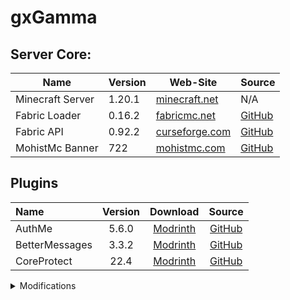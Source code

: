 ﻿# gxGamma

## Server Core:
| Name             | Version | Web-Site                                                                  | Source                                              |
| ---------------- | ------- | ------------------------------------------------------------------------- | --------------------------------------------------- |
| Minecraft Server | 1.20.1  | [minecraft.net](https://www.minecraft.net/ru-ru/download/server)          | N/A                                                 |
| Fabric Loader    | 0.16.2  | [fabricmc.net](https://fabricmc.net/)                                     | [GitHub](https://github.com/FabricMC/fabric-loader) |
| Fabric API       | 0.92.2  | [curseforge.com](https://www.curseforge.com/minecraft/mc-mods/fabric-api) | [GitHub](https://github.com/FabricMC/fabric)        |
| MohistMc Banner  | 722     | [mohistmc.com](https://mohistmc.com/software/banner)                      | [GitHub](https://github.com/MohistMC/Banner)        |

<!-- | Name | Version | [CurseForge]() | [GitHub]() | -->
## Plugins
| Name                     | Version | Download                                                             | Source                                                           |
| :----------------------- | :-----: | :------------------------------------------------------------------: | :--------------------------------------------------------------: |
| AuthMe                   | 5.6.0   | [Modrinth](https://modrinth.com/plugin/authmerereloaded)             | [GitHub](https://github.com/HaHaWTH/AuthMeReReloaded)            |
| BetterMessages           | 3.3.2   | [Modrinth](https://modrinth.com/plugin/bettermessages)               | [GitHub](https://github.com/JustDoom/Better-Messages)            |
| CoreProtect              | 22.4    | [Modrinth](https://modrinth.com/plugin/coreprotect)                  | [GitHub](https://github.com/PlayPro/CoreProtect)                 |

<details>
<summary>Modifications</summary>

<!-- | Name | Version | [CurseForge]() | [GitHub]() | -->
## Library
| Name                         | Version | Download                                                                                             | Source                                                                 |
| :--------------------------- | :-----: | :--------------------------------------------------------------------------------------------------: | :--------------------------------------------------------------------: |
| Cupboard                     | 2.7     | [CurseForge](https://www.curseforge.com/minecraft/mc-mods/cupboard/files/5470034)                    | [GitHub](https://github.com/someaddons/cupboard)                       |
| YetAnotherConfigLib          | 3.5.0   | [CurseForge](https://www.curseforge.com/minecraft/mc-mods/yacl/files/5424129)                        | [GitHub](https://github.com/isXander/YetAnotherConfigLib)              |
| Balm                         | 7.3.9   | [CurseForge](https://www.curseforge.com/minecraft/mc-mods/balm-fabric/files/5644969)                 | [GitHub](https://github.com/TwelveIterationMods/Balm)                  |
| Fabric Language Kotlin       | 2.0.20  | [CurseForge](https://www.curseforge.com/minecraft/mc-mods/fabric-language-kotlin/files/5733893)      | [GitHub](https://github.com/FabricMC/fabric-language-kotlin)           |
| SuperMartijn642's Core Lib   | 1.1.17a | [CurseForge](https://www.curseforge.com/minecraft/mc-mods/supermartijn642s-core-lib/files/5668908)   | [GitHub](https://github.com/SuperMartijn642/SuperMartijn642sCoreLib)   |
| SuperMartijn642's Config Lib | 1.1.8a  | [CurseForge](https://www.curseforge.com/minecraft/mc-mods/supermartijn642s-config-lib/files/4785838) | [GitHub](https://github.com/SuperMartijn642/SuperMartijn642sConfigLib) |
| Trinkets                     | 3.7.2   | [CurseForge](https://www.curseforge.com/minecraft/mc-mods/trinkets/files/5173501)                    | [GitHub](https://github.com/emilyploszaj/trinkets)                     |
| Fusion                       | 1.1.1   | [CurseForge](https://www.curseforge.com/minecraft/mc-mods/fusion-connected-textures/files/5129312)   | [GitHub](https://github.com/SuperMartijn642/Fusion)                    |
| BCLib                        | 3.0.14  | [CurseForge](https://www.curseforge.com/minecraft/mc-mods/bclib/files/4971470)                       | [GitHub](https://github.com/quiqueck/BCLib)                            |
| oωo                          | 0.11.2  | [CurseForge](https://www.curseforge.com/minecraft/mc-mods/owo-lib/files/4749199)                     | [GitHub](https://github.com/wisp-forest/owo-lib)                       |
| Botarium                     | 2.3.4   | [CurseForge](https://www.curseforge.com/minecraft/mc-mods/botarium/files/5486071)                    | [GitHub](https://github.com/terrarium-earth/Common-Storage-Lib)        |
| Resourceful Lib              | 2.1.29  | [CurseForge](https://www.curseforge.com/minecraft/mc-mods/resourceful-lib/files/5659872)             | [GitHub](https://github.com/Team-Resourceful/ResourcefulLib)           |
| Bookshelf                    | 20.2.13 | [CurseForge](https://www.curseforge.com/minecraft/mc-mods/bookshelf/files/5423988)                   | [GitHub](https://github.com/Darkhax-Minecraft/Bookshelf)               |

## Bug fix
| Name            | Version | Download                                                                                        | Source                                                           |
| :-------------- | :-----: | :---------------------------------------------------------------------------------------------: | :--------------------------------------------------------------: |
| ModernFix       | 5.19.4  | [CurseForge](https://www.curseforge.com/minecraft/mc-mods/modernfix/files/5676012/)             | [GitHub](https://github.com/embeddedt/ModernFix)                 |
| AttributeFix    | 21.0.4  | [CurseForge](https://www.curseforge.com/minecraft/mc-mods/attributefix/files/4911083)           | [GitHub](https://github.com/Darkhax-Minecraft/AttributeFix)      |
| Packet Fixer    | 1.4.2   | [CurseForge](https://www.curseforge.com/minecraft/mc-mods/packet-fixer/files/5416165)           | [GitHub](https://github.com/TonimatasDEV/PacketFixer)            |
| Max Health Fix  | 12.0.3  | [CurseForge](https://www.curseforge.com/minecraft/mc-mods/max-health-fix/files/5378285)         | [GitHub](https://github.com/Darkhax-Minecraft/Max-Health-Fix)    |
| Debugify        | 2.0     | [CurseForge](https://www.curseforge.com/minecraft/mc-mods/debugify/files/4632961)               | [GitHub](https://github.com/isXander/Debugify)                   |
| NetherPortalFix | 13.0.1  | [CurseForge](https://www.curseforge.com/minecraft/mc-mods/netherportalfix-fabric/files/4939732) | [GitHub](https://github.com/TwelveIterationMods/NetherPortalFix) |
| Connectivity    | 5.8     | [CurseForge](https://www.curseforge.com/minecraft/mc-mods/connectivity/files/5728629)           | [GitHub](https://github.com/someaddons/connectivity)             |
| AntiGhost       | 1.1.5   | [CurseForge](https://www.curseforge.com/minecraft/mc-mods/antighost/files/4613757)              | [GitHub](https://github.com/gbl/AntiGhost)                       |
| Memory Leak Fix | 1.1.5   | [Modrinth](https://modrinth.com/mod/memoryleakfix/version/v1.1.5)                               | [GitHub](https://github.com/fxmorin/memoryLeakFix)               |

## Optimization
| Name                 | Version | Download                                                                                                   | Source                                                      |
| :------------------- | :-----: | :--------------------------------------------------------------------------------------------------------: | :---------------------------------------------------------: |
| Smooth Chunk Save    | 3.6     | [CurseForge](https://www.curseforge.com/minecraft/mc-mods/smooth-chunk-save/files/5138126)                 | [GitHub](https://github.com/someaddons/smoothchunksave)     |
| Structure Essentials | 3.4     | [CurseForge](https://www.curseforge.com/minecraft/mc-mods/structure-essentials-forge-fabric/files/5392624) | [GitHub](https://github.com/someaddons/structureessentials) |
| Lithium              | 0.11.2  | [CurseForge](https://www.curseforge.com/minecraft/mc-mods/lithium/files/4765724)                           | [GitHub](https://github.com/CaffeineMC/lithium-fabric)      |
| Krypton              | 0.2.3   | [CurseForge](https://www.curseforge.com/minecraft/mc-mods/krypton/files/4577300)                           | [GitHub](https://github.com/astei/krypton)                  |
| Let Me Despawn       | 1.2.1   | [CurseForge](https://www.curseforge.com/minecraft/mc-mods/let-me-despawn/files/5390018)                    | [GitHub](https://github.com/frikinjay/let-me-despawn)       |
| BadOptimizations     | 2.1.4   | [CurseForge](https://www.curseforge.com/minecraft/mc-mods/badoptimizations/files/5430253)                  | [GitHub](https://github.com/ItsThosea/BadOptimizations)     |
| Ksyxis               | 1.3.2   | [CurseForge](https://www.curseforge.com/minecraft/mc-mods/ksyxis/files/5419927)                            | [GitHub](https://github.com/VidTu/Ksyxis)                   |
| Client Crafting      | 1.8     | [CurseForge](https://www.curseforge.com/minecraft/mc-mods/client-crafting/files/5097011)                   | [GitHub](https://github.com/someaddons/clientcrafting)      |
| Noisium              | 2.3.0   | [CurseForge](https://www.curseforge.com/minecraft/mc-mods/noisium/files/5650500)                           | [GitHub](https://github.com/Steveplays28/noisium)           |
| Recipe Essentials    | 3.6     | [CurseForge](https://www.curseforge.com/minecraft/mc-mods/recipe-essentials-forge-fabric/files/5581358)    | [GitHub](https://github.com/someaddons/recipeessentials)    |
| LazyDFU              | 0.1.3   | [CurseForge](https://www.curseforge.com/minecraft/mc-mods/lazydfu/files/3821870)                           | [GitHub](https://github.com/astei/lazydfu)                  |

## Utility
| Name                     | Version    | Download                                                                                     | Source                                                      |
| :----------------------- | :--------: | :------------------------------------------------------------------------------------------: | :---------------------------------------------------------: |
| Spark                    | 1.10.53    | [CurseForge](https://www.curseforge.com/minecraft/mc-mods/spark/files/4738953)               | [GitHub](https://github.com/lucko/spark)                    |
| Open Loader              | 19.0.4     | [CurseForge](https://www.curseforge.com/minecraft/mc-mods/open-loader/files/5368593)         | [GitHub](https://github.com/Darkhax-Minecraft/Open-Loader)  |
| Log Begone               | 1.0.8      | [CurseForge](https://www.curseforge.com/minecraft/mc-mods/log-begone/files/4582965)          | [GitHub](https://github.com/AzureDoom/Log-Begone)           |
| Inventory Sorting        | 1.9.0      | [CurseForge](https://www.curseforge.com/minecraft/mc-mods/inventory-sorting/files/4597704)   | [GitHub](https://github.com/kyrptonaught/Inventory-Sorter)  |
| CraftTweaker             | 14.0.43    | [CurseForge](https://www.curseforge.com/minecraft/mc-mods/crafttweaker/files/5648764)        | [GitHub](https://github.com/CraftTweaker/CraftTweaker)      |
| Chunky                   | 1.3.146    | [CurseForge](https://www.curseforge.com/minecraft/mc-mods/chunky-pregenerator/files/5320021) | [GitHub](https://github.com/pop4959/Chunky)                 |
| Chunky Border            | 1.1.53     | [CurseForge](https://www.curseforge.com/minecraft/mc-mods/chunky-border/files/4787015)       | [GitHub](https://github.com/pop4959/ChunkyBorder)           |
| Just Enough Items        | 15.16.2.73 | [CurseForge](https://www.curseforge.com/minecraft/mc-mods/jei/files/5683453)                 | [GitHub](https://github.com/mezz/JustEnoughItems)           |
| Jade                     | 11.11.0    | [CurseForge](https://www.curseforge.com/minecraft/mc-mods/jade/files/5666690)                | [GitHub](https://github.com/Snownee/Jade)                   |
| Jade Addons              | 5.3.1      | [CurseForge](https://www.curseforge.com/minecraft/mc-mods/jade-addons-fabric/files/5592658)  | [GitHub](https://github.com/Snownee/JadeAddonsFabric)       |

## Game Mechanics
| Name                          | Version | Download                                                                                                    | Source                                                                             |
| :---------------------------- | :-----: | :---------------------------------------------------------------------------------------------------------: | :--------------------------------------------------------------------------------: |
| Botania                       | 446     | [CurseForge](https://www.curseforge.com/minecraft/mc-mods/botania-fabric/files/5594996)                     | [GitHub](https://github.com/VazkiiMods/Botania)                                    |
| Botany Pots                   | 13.0.39 | [CurseForge](https://www.curseforge.com/minecraft/mc-mods/botany-pots/files/5727507)                        | [GitHub](https://github.com/Darkhax-Minecraft/BotanyPots)                          |
| Botany Trees                  | 9.0.17  | [CurseForge](https://www.curseforge.com/minecraft/mc-mods/botany-trees/files/5727445)                       | [GitHub](https://github.com/Darkhax-Minecraft/BotanyTrees)                         |
| Industrial Revolution         | 1.16.7  | [CurseForge](https://www.curseforge.com/minecraft/mc-mods/industrial-revolution/files/5254377)              | [GitHub](https://github.com/GabrielOlvH/Industrial-Revolution)                     |
| Farmer's Delight Refabricated | 2.1.6   | [CurseForge](https://www.curseforge.com/minecraft/mc-mods/farmers-delight-refabricated/files/5684645)       | [GitHub](https://github.com/MehVahdJukaar/FarmersDelightRefabricated)              |
| Expanded Delight              | 0.3.2   | [CurseForge](https://www.curseforge.com/minecraft/mc-mods/expanded-delight/files/5708081)                   | [GitHub](https://github.com/ianm1647/expandeddelight)                              |
| Ocean's Delight               | 1.0.2   | [CurseForge](https://www.curseforge.com/minecraft/mc-mods/oceans-delight/files/5230028)                     | No Source                                                                          |
| Cultural Delights             | 1.0.5   | [CurseForge](https://www.curseforge.com/minecraft/mc-mods/cultural-delights-fabric/files/5510598)           | [GitHub](https://github.com/mrsterner/Cultural-Delights-Fabric)                    |
| Festive Delight               | 1.1     | [CurseForge](https://www.curseforge.com/minecraft/mc-mods/festive-delight/files/4707793)                    | No Source                                                                          |
| Pineapple Delight             | 1.0.12  | [CurseForge](https://www.curseforge.com/minecraft/mc-mods/pineapple-delight/files/5767190)                  | [GitHub](https://github.com/AmarokIce/PineappleDelight)                            |
| Farmers Structures            | 1.0.0   | [CurseForge](https://www.curseforge.com/minecraft/mc-mods/farmers-structures/files/5666029)                 | No Source                                                                          |
| End's Delight                 | 2.1     | [CurseForge](https://www.curseforge.com/minecraft/mc-mods/ends-delight/files/5567428)                       | [GitHub](https://github.com/FoggyHillside/End-s-Delight)                           |
| Farmer's Knives               | 3.2     | [CurseForge](https://www.curseforge.com/minecraft/mc-mods/farmers-knives/files/5281259)                     | [GitHub](https://github.com/ianm1647/farmersknives)                                |
| Nether's Delight              | 4.1.1   | [CurseForge](https://www.curseforge.com/minecraft/mc-mods/nethers-delight-refabricated/files/5336735)       | [GitHub](https://github.com/DragonsPlusMinecraft/NethersDelightRefabricated)       |
| Brewin' And Chewin            | 3.0.6   | [CurseForge](https://www.curseforge.com/minecraft/mc-mods/brewin-and-chewin-fabric/files/5467339)           | No Source                                                                          |
| Ube's Delight                 | 0.2.0   | [CurseForge](https://www.curseforge.com/minecraft/mc-mods/ubes-delight/files/5696215)                       | [GitHub](https://github.com/ChefMooon/ubes-delight)                                |
| Applied Energistics 2         | 15.2.12 | [CurseForge](https://www.curseforge.com/minecraft/mc-mods/applied-energistics-2/files/5588163)              | [GitHub](https://github.com/AppliedEnergistics/Applied-Energistics-2)              |
| Rechiseled                    | 1.1.6   | [CurseForge](https://www.curseforge.com/minecraft/mc-mods/rechiseled/files/5286340)                         | [GitHub](https://github.com/SuperMartijn642/Rechiseled)                            |
| Connected Glass               | 1.1.12  | [CurseForge](https://www.curseforge.com/minecraft/mc-mods/connected-glass/files/5657171)                    | [GitHub](https://github.com/SuperMartijn642/ConnectedGlass)                        |
| Another Furniture             | 3.0.1   | [CurseForge](https://www.curseforge.com/minecraft/mc-mods/another-furniture/files/4815126)                  | [GitHub](https://github.com/starfish-studios/AnotherFurniture)                     |
| Create Fabric                 | 0.5.1.f | [CurseForge](https://www.curseforge.com/minecraft/mc-mods/create-fabric/files/5245234)                      | [GitHub](https://github.com/Fabricators-of-Create/Create)                          |
| Create Crafts & Additions     | 1.2.4   | [CurseForge](https://www.curseforge.com/minecraft/mc-mods/createaddition/files/5460454)                     | [GitHub](https://github.com/mrh0/createaddition)                                   |
| Create: Steam 'n' Rails       | 1.6.4   | [CurseForge](https://www.curseforge.com/minecraft/mc-mods/create-steam-n-rails/files/5331298)               | [GitHub](https://github.com/Layers-of-Railways/Railway)                            |
| Create: Bells & Whistles      | 0.4.5   | [CurseForge](https://www.curseforge.com/minecraft/mc-mods/bellsandwhistles/files/4894378)                   | [GitHub](https://github.com/aesefficio/BellsAndWhistlesMod)                        |
| Create: Estrogen              | 4.2.10  | [CurseForge](https://www.curseforge.com/minecraft/mc-mods/estrogen/files/5538073)                           | [GitHub](https://github.com/MayaqqDev/Estrogen)                                    |
| Create: Interiors             | 0.5.6   | [CurseForge](https://www.curseforge.com/minecraft/mc-mods/interiors/files/5253013)                          | [GitHub](https://github.com/aesefficio/CreateInteriorsMod)                         |
| Create: Design n' Decor       | 0.4.0b  | [CurseForge](https://www.curseforge.com/minecraft/mc-mods/create-design-n-decor/files/5596516)              | [GitHub](https://github.com/DrMango14/Create-Design-n-Decor)                       |
| Create Deco Fabric            | 2.0.2   | [CurseForge](https://www.curseforge.com/minecraft/mc-mods/create-deco-fabric/files/5293979)                 | [GitHub](https://github.com/talrey/CreateDeco)                                     |
| Create: Framed                | 1.4.6   | [CurseForge](https://www.curseforge.com/minecraft/mc-mods/create-framed/files/5616316)                      | [GitHub](https://github.com/DakotaPride/create-framed)                             |
| Create: Dreams & Desires      | 0.2c    | [CurseForge](https://www.curseforge.com/minecraft/mc-mods/create-dreams-desires/files/5303207)              | [GitHub](https://github.com/LopyLuna/Create-Dreams-and-Desires)                    |
| Create: Structures            | 0.1.1   | [Modrinth](https://modrinth.com/datapack/create-structures/version/0.1.1+mod)                               | [GitHub](https://github.com/FusionSwarly/Create-Structures)                        |
| Create: Extended Cogwheels    | 2.1.1   | [CurseForge](https://www.curseforge.com/minecraft/mc-mods/create-extended-cogwheels-fabric/files/5229919)   | [GitHub](https://github.com/Rabbitminers/Extended-Cogwheels)                       |
| Create Enchantment Industry   | 0.5.1   | [CurseForge](https://www.curseforge.com/minecraft/mc-mods/create-enchantment-industry-fabric/files/5170120) | [GitHub](https://github.com/DragonsPlusMinecraft/CreateEnchantmentIndustry-Fabric) |

## World Gen
| Name              | Version | Download                                                                              | Source                                                   |
| :---------------- | :-----: | :-----------------------------------------------------------------------------------: | :------------------------------------------------------: |
| BetterEnd         | 4.0.11  | [CurseForge](https://www.curseforge.com/minecraft/mc-mods/betterend/files/4971487)    | [GitHub](https://github.com/quiqueck/BetterEnd)          |
| BetterNether      | 9.0.10  | [CurseForge](https://www.curseforge.com/minecraft/mc-mods/betternether/files/4971478) | [GitHub](https://github.com/quiqueck/BetterNether)       |
| Deeper and Darker | 1.3.2.1 | [CurseForge](https://www.curseforge.com/minecraft/mc-mods/deeperdarker/files/5725442) | [GitHub](https://github.com/KyaniteMods/DeeperAndDarker) |
</details>